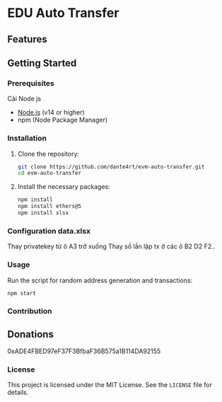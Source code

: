 # EDU Auto Transfer

## Features

## Getting Started

### Prerequisites

Cài Node js

- [Node.js](https://nodejs.org/) (v14 or higher)
- npm (Node Package Manager)

### Installation

1. Clone the repository:

   ```bash
   git clone https://github.com/dante4rt/evm-auto-transfer.git
   cd evm-auto-transfer
   ```

2. Install the necessary packages:

   ```bash
   npm install
   npm install ethers@5
   npm install xlsx
   ```

### Configuration data.xlsx
Thay privatekey từ ô A3 trở xuống
Thay số lần lặp tx ở các ô B2 D2 F2..

### Usage

Run the script for random address generation and transactions:

   ```bash
   npm start
   ```


### Contribution


## Donations

0xADE4FBED97eF37F3BfbaF36B575a1B114DA92155

### License

This project is licensed under the MIT License. See the `LICENSE` file for details.
